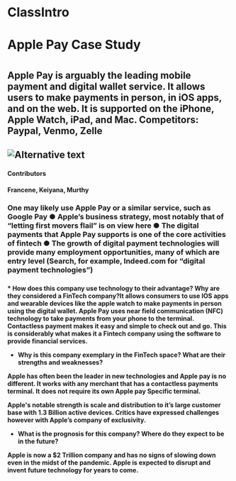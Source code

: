 # ClassIntro

<h1> Apple Pay  Case Study<h1>
  
  <h2> Apple Pay is arguably the leading mobile payment and digital wallet service. It allows users to make payments in person, in iOS apps, and on the web. It is supported on the iPhone, Apple Watch, iPad, and Mac. 
Competitors: Paypal, Venmo, Zelle<h2>
  
![Alternative text](https://www.dcecu.org/assets/images/apple-pay-mark-web.jpg)

<h4>Contributors<h4>Francene, Keiyana, Murthy<h4>
  
  
  
  <h3> One may likely use Apple Pay or a similar service, such as Google Pay
● Apple’s business strategy, most notably that of “letting first movers flail” is on view here
● The digital payments that Apple Pay supports is one of the core activities of fintech
● The growth of digital payment technologies will provide many employment opportunities, many
of which are entry level (Search, for example, Indeed.com for “digital payment technologies”)<h3>

   <h4>
   * How does this company use technology to their advantage? Why are they considered a FinTech company?
​It allows consumers to use IOS apps and wearable devices like the apple watch to make payments in person using the digital wallet. Apple Pay uses near field communication (NFC) technology to take payments from your phone to the terminal. Contactless payment makes it easy and simple to check out and go. This is considerably what makes it a Fintech company using the software to provide financial services. 
 
   * Why is this company exemplary in the FinTech space? What are their strengths and weaknesses?
 
Apple has often been the leader in new technologies and Apple pay is no different. It works with any merchant that has a contactless payments terminal. It does not require its own Apple pay Specific terminal. 
 
Apple's notable strength is scale and distribution to it’s large customer base with 1.3 Billion active devices. Critics have expressed challenges however with Apple’s company of exclusivity.
	
   * What is the prognosis for this company? Where do they expect to be in the future?
 
Apple is now a $2 Trillion company and has no signs of slowing down even in the midst of the pandemic. Apple is expected to disrupt and invent future technology for years to come.<h4>
